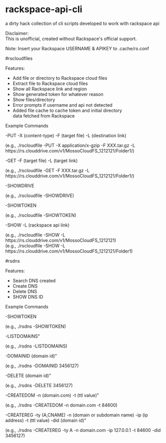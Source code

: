 # rackspace-api-cli
a dirty hack collection of cli scripts developed to work with rackspace api  

Disclaimer:  
This is unofficial, created without Rackspace's official support.  

Note: Insert your Rackspace USERNAME & APIKEY to .cache/rs.conf  
  
#rscloudfiles

Features:
- Add file or directory to Rackspace cloud files
- Extract file to Rackspace cloud files
- Show all Rackspace link and region
- Show generated token for whatever reason
- Show files/directory
- Error prompts if username and api not detected
- Added file cache to cache token and initial directory  
  data fetched from Rackspace  
 
Example Commands

  -PUT  -X (content-type) -F (target file) -L (destination link)

  (e.g., ./rscloudfile -PUT -X application/x-gzip -F XXX.tar.gz  -L https:\/\/rs.clouddrive.com\/v1\/MossoCloudFS_1212121\/Folder1\/)

  -GET  -F (target file) -L (target link)

  (e.g., ./rscloudfile -GET -F XXX.tar.gz -L https:\/\/rs.clouddrive.com\/v1\/MossoCloudFS_1212121\/Folder1\/)

  -SHOWDRIVE

  (e.g., ./rscloudfile -SHOWDRIVE)

  -SHOWTOKEN

  (e.g., ./rscloudfile -SHOWTOKEN)

  -SHOW -L (rackspace api link)

  (e.g., ./rscloudfile -SHOW -L https:\/\/rs.clouddrive.com\/v1\/MossoCloudFS_1212121)  
  (e.g., ./rscloudfile -SHOW -L https:\/\/rs.clouddrive.com\/v1\/MossoCloudFS_1212121\/Folder1)

#rsdns

Features:
- Search DNS created
- Create DNS
- Delete DNS
- SHOW DNS ID
 
Example Commands
  
  -SHOWTOKEN  
  
  (e.g., ./rsdns -SHOWTOKEN)  
  
  -LISTDOMAINS"  
  
  (e.g., ./rsdns -LISTDOMAINS)  
  
  -DOMAINID (domain id)"  
  
  (e.g., ./rsdns -DOMAINID 3456127)  
  
  -DELETE (domain id)"

  (e.g., ./rsdns -DELETE 3456127)  
  
  -CREATEDOM  -n (domain.com) -t (ttl value)"  

  (e.g., ./rsdns -CREATEDOM -n domain.com -t 84600)  
  
  -CREATEREG  -ty (A,CNAME) -n (domain or subdomain name) -ip (ip address) -t (ttl value) -did (domain id)"  
  
  (e.g., ./rsdns -CREATEREG -ty A -n domain.com -ip 127.0.0.1 -t 84600 -did 3456127)  
  